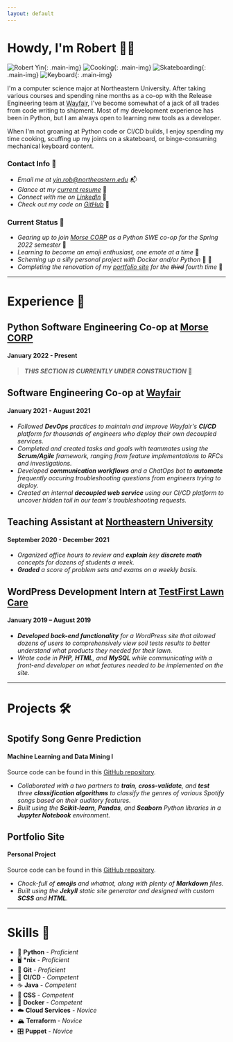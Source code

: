 ```yaml
---
layout: default
---
```


# Howdy, I'm Robert 👋🤠

![Robert Yin](assets/images/robert_yin.jpg){: .main-img} ![Cooking](assets/images/cooking.jpg){: .main-img} ![Skateboarding](assets/images/skateboarding.jpeg){: .main-img} ![Keyboard](assets/images/keyboard.jpeg){: .main-img}

I'm a computer science major at Northeastern University. After taking various courses and spending nine months as a co-op with the Release Engineering team at [Wayfair](https://www.wayfair.com), I've become somewhat of a jack of all trades from code writing to shipment. Most of my development experience has been in Python, but I am always open to learning new tools as a developer.

When I'm not groaning at Python code or CI/CD builds, I enjoy spending my time cooking, scuffing up my joints on a skateboard, or binge-consuming mechanical keyboard content.

### Contact Info 📲

* *Email me at [yin.rob@northeastern.edu](mailto:yin.rob@northeastern.edu)*  📬
* *Glance at my [current resume](assets/files/robert_yin_resume.pdf)*  📜
* *Connect with me on [LinkedIn](https://www.linkedin.com/in/boberto)*  👥
* *Check out my code on [GitHub](https://github.com/bobertoyin)*  📁

### Current Status 📍

* *Gearing up to join [Morse CORP](https://www.morsecorp.com) as a Python SWE co-op for the Spring 2022 semester*  🐉
* *Learning to become an emoji enthusiast, one emote at a time*  🦾
* *Scheming up a silly personal project with Docker and/or Python*  🐍 🐳
* *Completing the renovation of my [portfolio site](https://github.com/bobertoyin/bobertoyin.github.io) for the ~~third~~ fourth time*  📐

---

# Experience 💼

## Python Software Engineering Co-op at [Morse CORP](https://www.morsecorp.com)
#### January 2022 - Present

> ***THIS SECTION IS CURRENTLY UNDER CONSTRUCTION***  🚧 

## Software Engineering Co-op at [Wayfair](https://www.wayfair.com)
#### January 2021 - August 2021

* *Followed **DevOps** practices to maintain and improve Wayfair's **CI/CD** platform for thousands of engineers who deploy their own decoupled services.*
* *Completed and created tasks and goals with teammates using the **Scrum/Agile** framework, ranging from feature implementations to RFCs and investigations.*
* *Developed **communication workflows** and a ChatOps bot to **automate** frequently occuring troubleshooting questions from engineers trying to deploy.*
* *Created an internal **decoupled web service** using our CI/CD platform to uncover hidden toil in our team's troubleshooting requests.*

## Teaching Assistant at [Northeastern University](https://www.northeastern.edu)
#### September 2020 - December 2021

* *Organized office hours to review and **explain** key **discrete math** concepts for dozens of students a week.*
* ***Graded** a score of problem sets and exams on a weekly basis.*

## WordPress Development Intern at [TestFirst Lawn Care]()
#### January 2019 – August 2019

* ***Developed back-end functionality** for a WordPress site that allowed dozens of users to comprehensively view soil tests results to better understand what products they needed for their lawn.*
* *Wrote code in **PHP**, **HTML**, and **MySQL** while communicating with a front-end developer on what features needed to be implemented on the site.*

---

# Projects 🛠

## Spotify Song Genre Prediction
#### Machine Learning and Data Mining I

Source code can be found in this [GitHub repository](https://github.com/bobertoyin/ds4400-project).

* *Collaborated with a two partners to **train**, **cross-validate**, and **test** three **classification algorithms** to classify the genres of various Spotify songs based on their auditory features.*
* *Built using the **Scikit-learn**, **Pandas**, and **Seaborn** Python libraries in a **Jupyter Notebook** environment.*

## Portfolio Site
#### Personal Project

Source code can be found in this [GitHub repository](https://github.com/bobertoyin/bobertoyin.github.io).

* *Chock-full of **emojis** and whatnot, along with plenty of **Markdown** files.*
* *Built using the **Jekyll** static site generator and designed with custom **SCSS** and **HTML**.*

---

# Skills 🧮

* 🐍  **Python** - *Proficient*
* 🖥  **\*nix** - *Proficient*
* 💾  **Git** - *Proficient*
* 🚢  **CI/CD** - *Competent*
* ☕️  **Java** - *Competent*
* 🎨  **CSS** - *Competent*
* 🐳  **Docker** - *Competent*
* ☁️  **Cloud Services** - *Novice*
* 🏔  **Terraform** - *Novice*
* 🎛  **Puppet** - *Novice*
